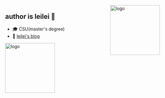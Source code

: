 
<!--
**gengyanlei/gengyanlei** is a ✨ _special_ ✨ repository because its `README.md` (this file) appears on your GitHub profile.

Here are some ideas to get you started:

- 🔭 I’m currently working on ...
- 🌱 I’m currently learning ...
- 👯 I’m looking to collaborate on ...
- 🤔 I’m looking for help with ...
- 💬 Ask me about ...
- 📫 How to reach me: ...
- 😄 Pronouns: ...
- ⚡ Fun fact: ...
- 用于显示编程语言比例
- [![Top Langs](https://github-readme-stats.vercel.app/api/top-langs/?username=gengyanlei&layout=compact)](https://github.com/gengyanlei/github-readme-stats)
- 黑色背景显示stars
- ![leilei's github stats](https://github-readme-stats.vercel.app/api?username=gengyanlei&show_icons=true&theme=radical)
- ![leilei's github stats](https://github-readme-stats.vercel.app/api?username=gengyanlei&show_icons=true)
-->

<img src="https://github-readme-stats.vercel.app/api?username=gengyanlei&show_icons=true" alt="logo" height="160" align="right" style="margin: 5px; margin-bottom: 20px;" />

## author is leilei 👋
- 🎓 CSU(master's degree)
- 📖 [leilei's blog](https://blog.csdn.net/LEILEI18A)

<img src="https://github-profile-trophy.vercel.app/?username=gengyanlei&theme=flat" alt="logo" height="160" align="center" style="margin: auto; margin-bottom: 20px;" />

